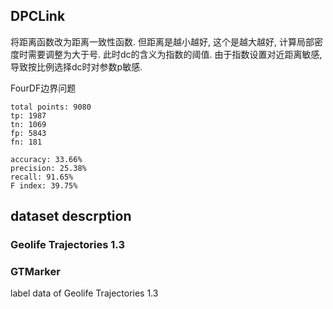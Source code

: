 ## DPCLink

将距离函数改为距离一致性函数. 但距离是越小越好, 这个是越大越好, 计算局部密度时需要调整为大于号. 此时dc的含义为指数的阈值. 由于指数设置对近距离敏感, 导致按比例选择dc时对参数p敏感.

FourDF边界问题

```
total points: 9080
tp: 1987
tn: 1069
fp: 5843
fn: 181

accuracy: 33.66%
precision: 25.38%
recall: 91.65%
F index: 39.75%
```

## dataset descrption

### Geolife Trajectories 1.3

### GTMarker

label data of Geolife Trajectories 1.3

